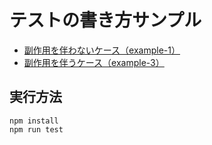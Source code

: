 # テストの書き方サンプル

* [副作用を伴わないケース（example-1）](./example-1)
* [副作用を伴うケース（example-3）](./example-3)

## 実行方法

```
npm install
npm run test
```